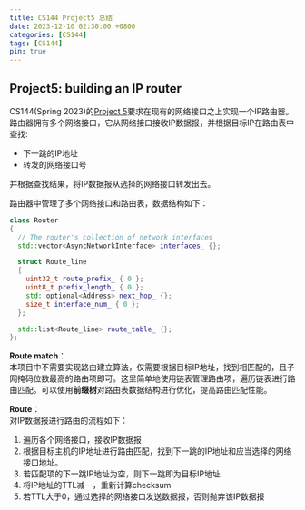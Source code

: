 ```yaml
---
title: CS144 Project5 总结
date: 2023-12-10 02:30:00 +0800
categories: [CS144]
tags: [CS144]
pin: true
---
```


## Project5: building an IP router
CS144(Spring 2023)的[Project 5](https://cs144.github.io/assignments/check5.pdf)要求在现有的网络接口之上实现一个IP路由器。路由器拥有多个网络接口，它从网络接口接收IP数据报，并根据目标IP在路由表中查找:
  - 下一跳的IP地址
  - 转发的网络接口号  

并根据查找结果，将IP数据报从选择的网络接口转发出去。


路由器中管理了多个网络接口和路由表，数据结构如下：
```cpp
class Router
{
  // The router's collection of network interfaces
  std::vector<AsyncNetworkInterface> interfaces_ {};

  struct Route_line
  {
    uint32_t route_prefix_ { 0 };
    uint8_t prefix_length_ { 0 };
    std::optional<Address> next_hop_ {};
    size_t interface_num_ { 0 };
  };

  std::list<Route_line> route_table_ {};
};
```

**Route match**：  
本项目中不需要实现路由建立算法，仅需要根据目标IP地址，找到相匹配的，且子网掩码位数最高的路由项即可。这里简单地使用链表管理路由项，遍历链表进行路由匹配。可以使用**前缀树**对路由表数据结构进行优化，提高路由匹配性能。

**Route**：  
对IP数据报进行路由的流程如下：
1. 遍历各个网络接口，接收IP数据报
2. 根据目标主机的IP地址进行路由匹配，找到下一跳的IP地址和应当选择的网络接口地址。
3. 若匹配项的下一跳IP地址为空，则下一跳即为目标IP地址
4. 将IP地址的TTL减一，重新计算checksum
5. 若TTL大于0，通过选择的网络接口发送数据报，否则抛弃该IP数据报

